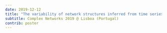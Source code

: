 ```yaml
---
date: 2019-12-12
title: "The variability of network structures inferred from time series data"
subtitle: Complex Networks 2019 @ Lisboa (Portugal)
contrib: poster
---
```

